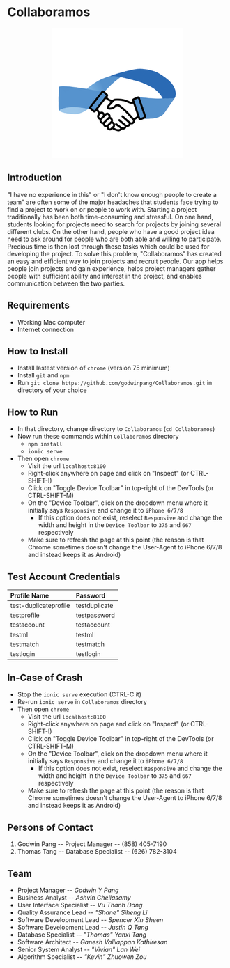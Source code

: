 # Collaboramos

<p align="center">
    <img src="/resources/icon.png" width="300" alt="Collaboramos Logo" />
</p>

## Introduction
"I have no experience in this" or "I don't know enough people to create a team" are often some of the major headaches that students face trying to find a project to work on or people to work with. Starting a project traditionally has been both time-consuming and stressful. On one hand, students looking for projects need to search for projects by joining several different clubs. On the other hand, people who have a good project idea need to ask around for people who are both able and willing to participate. Precious time is then lost through these tasks which could be used for developing the project. To solve this problem, "Collaboramos" has created an easy and efficient way to join projects and recruit people. Our app helps people join projects and gain experience, helps project managers gather people with sufficient ability and interest in the project, and enables communication between the two parties.

## Requirements
- Working Mac computer
- Internet connection

## How to Install
- Install lastest version of `chrome` (version 75 minimum)
- Install `git` and `npm`
- Run `git clone https://github.com/godwinpang/Collaboramos.git` in directory of your choice

## How to Run
- In that directory, change directory to `Collaboramos` (`cd Collaboramos`)
- Now run these commands within `Collaboramos` directory
    + `npm install`
    + `ionic serve`
- Then open `chrome`
    - Visit the url `localhost:8100`
    - Right-click anywhere on page and click on "Inspect" (or CTRL-SHIFT-I)
    - Click on "Toggle Device Toolbar" in top-right of the DevTools (or CTRL-SHIFT-M)
    - On the "Device Toolbar", click on the dropdown menu where it initially says `Responsive` and change it to `iPhone 6/7/8`
        + If this option does not exist, reselect `Responsive` and change the width and height in the `Device Toolbar` to `375` and `667` respectively
    - Make sure to refresh the page at this point (the reason is that Chrome sometimes doesn't change the User-Agent to iPhone 6/7/8 and instead keeps it as Android)

## Test Account Credentials
| **Profile Name** | **Password** |
|:-----------------|:-------------|
| test-duplicateprofile | testduplicate |
| testprofile | testpassword |
| testaccount | testaccount |
| testml | testml |
| testmatch | testmatch |
| testlogin | testlogin |


## In-Case of Crash
- Stop the `ionic serve` execution (CTRL-C it)
- Re-run `ionic serve` in `Collaboramos` directory
- Then open `chrome`
    - Visit the url `localhost:8100`
    - Right-click anywhere on page and click on "Inspect" (or CTRL-SHIFT-I)
    - Click on "Toggle Device Toolbar" in top-right of the DevTools (or CTRL-SHIFT-M)
    - On the "Device Toolbar", click on the dropdown menu where it initially says `Responsive` and change it to `iPhone 6/7/8`
        + If this option does not exist, reselect `Responsive` and change the width and height in the `Device Toolbar` to `375` and `667` respectively
    - Make sure to refresh the page at this point (the reason is that Chrome sometimes doesn't change the User-Agent to iPhone 6/7/8 and instead keeps it as Android)

## Persons of Contact
1. Godwin Pang -- Project Manager -- (858) 405-7190
2. Thomas Tang -- Database Specialist -- (626) 782-3104

## Team
- Project Manager -- *Godwin Y Pang*
- Business Analyst -- *Ashvin Chellasamy*
- User Interface Specialist -- *Vu Thanh Dang*
- Quality Assurance Lead -- *"Shane" Siheng Li*
- Software Development Lead -- *Spencer Xin Sheen*
- Software Development Lead -- *Justin Q Tang*
- Database Specialist -- *"Thomas" Yanxi Tang*
- Software Architect -- *Ganesh Valliappan Kathiresan*
- Senior System Analyst -- *"Vivian" Lan Wei*
- Algorithm Specialist -- *"Kevin" Zhuowen Zou*


